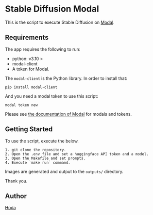 # Stable Diffusion Modal

This is the script to execute Stable Diffusion on [Modal](https://modal.com/).

## Requirements

The app requires the following to run:

- python: v3.10 >
- modal-client
- A token for Modal.

The `modal-client` is the Python library. In order to install that:

```
pip install modal-client
```

And you need a modal token to use this script:

```
modal token new
```

Please see [the documentation of Modal](https://modal.com/docs/guide) for modals and tokens.

## Getting Started

To use the script, execute the below.

```
1. git clone the repository.
2. Open the .env file and set a huggingface API token and a model.
3. Open the Makefile and set prompts.
4. Execute `make run` command.
```

Images are generated and output to the `outputs/` directory.

Thank you.

## Author

[Hoda](https://hodalog.com)

